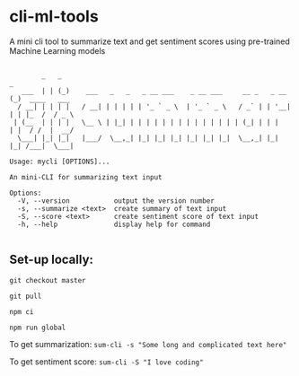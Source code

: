 # cli-ml-tools
A mini cli tool to summarize text and get sentiment scores using pre-trained Machine Learning models

```

        _   _                                                          _              
   ___  | | (_)    ___   _   _   _ __ ___    _ __ ___     __ _   _ __  (_)  ____   ___ 
  / __| | | | |   / __| | | | | | '_ ` _ \  | '_ ` _ \   / _` | | '__| | | |_  /  / _ \
 | (__  | | | |   \__ \ | |_| | | | | | | | | | | | | | | (_| | | |    | |  / /  |  __/
  \___| |_| |_|   |___/  \__,_| |_| |_| |_| |_| |_| |_|  \__,_| |_|    |_| /___|  \___|
                                                                                       
Usage: mycli [OPTIONS]...

An mini-CLI for summarizing text input

Options:
  -V, --version           output the version number
  -s, --summarize <text>  create summary of text input
  -S, --score <text>      create sentiment score of text input
  -h, --help              display help for command
  
  ```
  
## Set-up locally:

`git checkout master`

`git pull`

`npm ci`

`npm run global`

To get summarization:
`sum-cli -s "Some long and complicated text here"`

To get sentiment score: 
`sum-cli -S "I love coding"`
